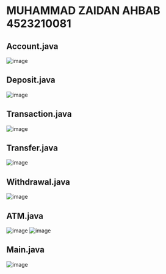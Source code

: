 <h1>MUHAMMAD ZAIDAN AHBAB
  4523210081</h1>

<h2>Account.java</h2>

![image](https://github.com/user-attachments/assets/5fafc1bb-8106-4d6a-8ef2-b673a17cfc7c)


<h2>Deposit.java</h2>

![image](https://github.com/user-attachments/assets/5f396692-59a6-462f-9501-5eb0df85697e)


<h2>Transaction.java</h2>

![image](https://github.com/user-attachments/assets/ac948680-bfef-484c-ab6a-3c2c638ebd6e)


<h2>Transfer.java</h2>

![image](https://github.com/user-attachments/assets/2b7ebd31-f8a6-4616-94be-6338bf7900f8)


<h2>Withdrawal.java</h2>

![image](https://github.com/user-attachments/assets/ecdc53ac-51df-42f6-ad81-1c80cfdb6af4)


<h2>ATM.java</h2>

![image](https://github.com/user-attachments/assets/89f94916-dfa0-447d-8169-777e403a5a60)
![image](https://github.com/user-attachments/assets/b8742c8e-27bb-47b1-add1-aaddd24b020f)


<h2>Main.java</h2>

![image](https://github.com/user-attachments/assets/d1bfcc0f-c52c-4542-80a4-e8ec0921640d)
